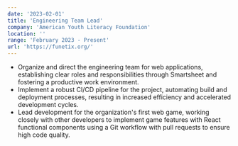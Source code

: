 ```yaml
---
date: '2023-02-01'
title: 'Engineering Team Lead'
company: 'American Youth Literacy Foundation'
location: ''
range: 'February 2023 - Present'
url: 'https://funetix.org/'
---
```


- Organize and direct the engineering team for web applications, establishing clear roles and responsibilities through Smartsheet and fostering a productive work environment.
- Implement a robust CI/CD pipeline for the project, automating build and deployment processes, resulting in increased efficiency and accelerated development cycles.
- Lead development for the organization's first web game, working closely with other developers to implement game features with React functional components using a Git workflow with pull requests to ensure high code quality.
